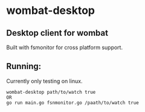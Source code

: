 wombat-desktop
================

Desktop client for wombat
--------------------------
Built with fsmonitor for cross platform support.



Running:
--------
Currently only testing on linux.

    wombat-desktop path/to/watch true
    OR
    go run main.go fsnmonitor.go /paath/to/watch true
